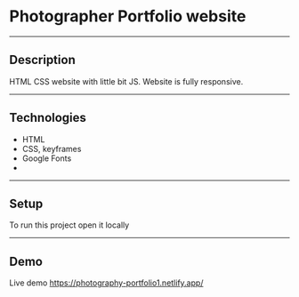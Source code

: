 # Photographer Portfolio website

---

## Description


HTML CSS website with little bit JS. Website is fully responsive. 

---

## Technologies

- HTML
- CSS, keyframes
- Google Fonts
- 

---

## Setup


To run this project
open it locally

---

## Demo

Live demo https://photography-portfolio1.netlify.app/


